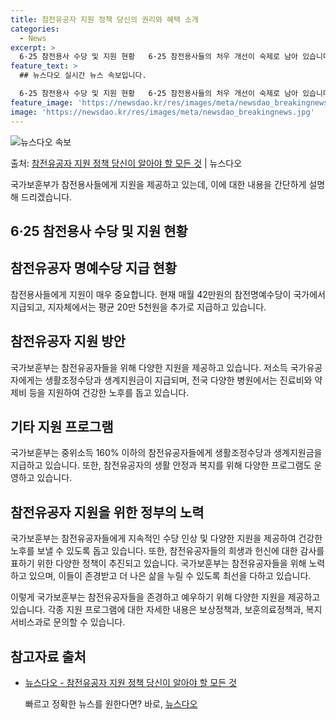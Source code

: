 ```yaml
---
title: 참전유공자 지원 정책 당신의 권리와 혜택 소개
categories:
  - News
excerpt: >
  6·25 참전용사 수당 및 지원 현황   6·25 참전용사들의 처우 개선이 숙제로 남아 있습니다. 현재 약 …
feature_text: >
  ## 뉴스다오 실시간 뉴스 속보입니다.

  6·25 참전용사 수당 및 지원 현황   6·25 참전용사들의 처우 개선이 숙제로 남아 있습니다. 현재 약 …
feature_image: 'https://newsdao.kr/res/images/meta/newsdao_breakingnews.jpg'
image: 'https://newsdao.kr/res/images/meta/newsdao_breakingnews.jpg'
---
```


![뉴스다오 속보](https://newsdao.kr/res/images/meta/newsdao_breakingnews.jpg)

<p>출처: <a href="https://newsdao.kr/4124" rel="dofollow">참전유공자 지원 정책 당신이 알아야 할 모든 것</a> | 뉴스다오</p>

국가보훈부가 참전용사들에게 지원을 제공하고 있는데, 이에 대한 내용을 간단하게 설명해 드리겠습니다.

## 6·25 참전용사 수당 및 지원 현황

## 참전유공자 명예수당 지급 현황
참전용사들에게 지원이 매우 중요합니다. 현재 매월 42만원의 참전명예수당이 국가에서 지급되고, 지자체에서는 평균 20만 5천원을 추가로 지급하고 있습니다. 

## 참전유공자 지원 방안
국가보훈부는 참전유공자들을 위해 다양한 지원을 제공하고 있습니다. 저소득 국가유공자에게는 생활조정수당과 생계지원금이 지급되며, 전국 다양한 병원에서는 진료비와 약제비 등을 지원하여 건강한 노후를 돕고 있습니다.

## 기타 지원 프로그램
국가보훈부는 중위소득 160% 이하의 참전유공자들에게 생활조정수당과 생계지원금을 지급하고 있습니다. 또한, 참전유공자의 생활 안정과 복지를 위해 다양한 프로그램도 운영하고 있습니다.

## 참전유공자 지원을 위한 정부의 노력
국가보훈부는 참전유공자들에게 지속적인 수당 인상 및 다양한 지원을 제공하여 건강한 노후를 보낼 수 있도록 돕고 있습니다. 또한, 참전유공자들의 희생과 헌신에 대한 감사를 표하기 위한 다양한 정책이 추진되고 있습니다. 국가보훈부는 참전유공자들을 위해 노력하고 있으며, 이들이 존경받고 더 나은 삶을 누릴 수 있도록 최선을 다하고 있습니다.

이렇게 국가보훈부는 참전유공자들을 존경하고 예우하기 위해 다양한 지원을 제공하고 있습니다. 각종 지원 프로그램에 대한 자세한 내용은 보상정책과, 보훈의료정책과, 복지서비스과로 문의할 수 있습니다.

## 참고자료 출처
- [뉴스다오 - 참전유공자 지원 정책 당신이 알아야 할 모든 것](https://newsdao.kr/4124)<p>빠르고 정확한 뉴스를 원한다면? 바로, <a href="https://newsdao.kr" rel="dofollow">뉴스다오</a></p>


